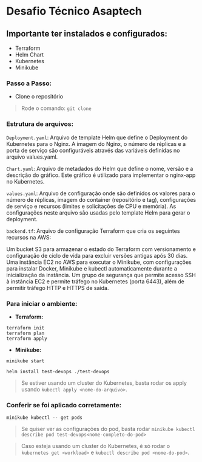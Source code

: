 # Desafio Técnico Asaptech

## Importante ter instalados e configurados:

- Terraform
- Helm Chart
- Kubernetes
- Minikube 

### Passo a Passo:

- Clone o repositório
> Rode o comando: `git clone `

### Estrutura de arquivos:

`Deployment.yaml`: Arquivo de template Helm que define o Deployment do Kubernetes para o Nginx. A imagem do Nginx, o número de réplicas e a porta de serviço são configuráveis através das variáveis definidas no arquivo values.yaml.

`Chart.yaml`: Arquivo de metadados do Helm que define o nome, versão e a descrição do gráfico. Este gráfico é utilizado para implementar o nginx-app no Kubernetes.

`values.yaml`: Arquivo de configuração onde são definidos os valores para o número de réplicas, imagem do container (repositório e tag), configurações de serviço e recursos (limites e solicitações de CPU e memória). As configurações neste arquivo são usadas pelo template Helm para gerar o deployment.

`backend.tf`: Arquivo de configuração Terraform que cria os seguintes recursos na AWS:

Um bucket S3 para armazenar o estado do Terraform com versionamento e configuração de ciclo de vida para excluir versões antigas após 30 dias.
Uma instância EC2 no AWS para executar o Minikube, com configurações para instalar Docker, Minikube e kubectl automaticamente durante a inicialização da instância.
Um grupo de segurança que permite acesso SSH à instância EC2 e permite tráfego no Kubernetes (porta 6443), além de permitir tráfego HTTP e HTTPS de saída.

### Para iniciar o ambiente:

- **Terraform:**

```
terraform init
terraform plan
terraform apply
```

- **Minikube:**

```
minikube start

helm install test-devops ./test-devops
```

> Se estiver usando um cluster do Kubernetes, basta rodar os apply usando `kubectl apply <nome-do-arquivo>`.

### Conferir se foi aplicado corretamente:

```
minikube kubectl -- get pods
```
> Se quiser ver as configurações do pod, basta rodar `minikube kubectl describe pod test-devops<nome-completo-do-pod>`

> Caso esteja usando um cluster do Kubernetes, é só rodar o `kubernetes get <workload>` e `kubectl describe pod <nome-do-pod>`.

